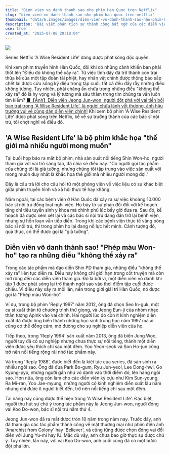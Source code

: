 ```yaml
---
title: "Dien vien vo danh thanh sao nho phim Han Quoc tren Netflix"
slug: "dien-vien-vo-danh-thanh-sao-nho-phim-han-quoc-tren-netflix"
thumbnail: "data/6.images/images/dien-vien-vo-danh-thanh-sao-nho-phim-han-quoc-tren-netflix.webp"
description: "Bài viết phân tích sự thành công bất ngờ của các diễn viên vô danh nhờ các tác phẩm của đạo diễn Shin Won-ho, đặc biệt là bộ phim 'A Wise Resident Life' trên Netflix, và liệu những câu chuyện này có phải là giả tưởng hay không."
use: true
created_at: "2025-07-08 20:18:04"
---
```


![](/images/20250708-00087878-ktvguide-000-1-view.webp)

Series Netflix 'A Wise Resident Life' đang được phát sóng độc quyền.

Khi xem phim truyền hình Hàn Quốc, đôi khi có những cảnh khiến bạn phải thốt lên "Điều đó không thể xảy ra". Từ việc tỉnh dậy đã trở thành con trai thừa kế của một tập đoàn tài phiệt, hay nhân vật chính được thông báo sắp chết lại được cứu sống kỳ diệu trong tập cuối, tất cả đều đầy rẫy những điều không tưởng. Tuy nhiên, phải chăng ẩn chứa trong những điều "không thể xảy ra" đó là hy vọng và lý tưởng mà sâu thẳm trong tim chúng ta vẫn luôn tìm kiếm?
[■【Ảnh】Diễn viên Jeong Jun-won, người đột phá với vai tiền bối bạn trai trong 'A Wise Resident Life', là người chữa lành vết thương, ảnh hậu trường vui vẻ cùng dàn diễn viên chính!](https://futabanet.jp/kankoku-tvguide/articles/-/87878?utm_source=yahoo&utm_medium=referral&utm_campaign=photolink&page=3)
Khi xem bộ phim 'A Wise Resident Life' được phát sóng trên Netflix, kể về sự trưởng thành của các bác sĩ nội trú, tôi chợt nghĩ về điều đó.

## 'A Wise Resident Life' là bộ phim khắc họa "thế giới mà nhiều người mong muốn"

Tại buổi họp báo ra mắt bộ phim, nhà sản xuất nổi tiếng Shin Won-ho, người tham gia với vai trò sáng tạo, đã chia sẻ điều này.
"Có người gọi tác phẩm của chúng tôi là giả tưởng, nhưng chúng tôi tập trung vào việc sản xuất với mong muốn duy nhất là khắc họa thế giới mà nhiều người mong đợi."

Đây là câu trả lời cho câu hỏi từ một phóng viên về việc liệu có sự khác biệt giữa phim truyền hình và xã hội thực tế hay không.

Năm ngoái, tại các bệnh viện ở Hàn Quốc đã xảy ra sự việc khoảng 10.000 bác sĩ nội trú đồng loạt nghỉ việc. Họ bày tỏ sự phản đối đối với kế hoạch tăng chỉ tiêu tuyển sinh y khoa mà chính phủ lúc bấy giờ đưa ra. Sau đó, kế hoạch đã được xem xét lại và các bác sĩ nội trú đang dần trở lại bệnh viện, nhưng sự hỗn loạn vẫn tiếp diễn. Trong khi các bệnh viện thực tế vắng bóng bác sĩ nội trú, thì trong phim họ lại đang nỗ lực hết mình. Cảnh tượng đó, quả thực, có thể được gọi là "giả tưởng".

## Diễn viên vô danh thành sao! "Phép màu Won-ho" tạo ra những điều "không thể xảy ra"

Trong các tác phẩm mà đạo diễn Shin PD tham gia, những điều "không thể xảy ra" liên tục diễn ra. Điều này không chỉ giới hạn trong cốt truyện mà còn mở rộng đến các diễn viên tham gia. Đó là bởi vì, một diễn viên vô danh khi tập 1 được phát sóng lại trở thành ngôi sao vào thời điểm tập cuối được chiếu. Vì điều này xảy ra mỗi lần, nên trong giới giải trí Hàn Quốc, nó được gọi là "Phép màu Won-ho".

Ví dụ, trong bộ phim 'Reply 1997' năm 2012, ông đã chọn Seo In-guk, một ca sĩ xuất thân từ chương trình thử giọng, và Jeong Eun-ji của nhóm nhạc thần tượng Apink vào vai chính. Hai người lúc đó còn ít kinh nghiệm diễn xuất đã được ông biến thành những học sinh trung học năm 1997 mà ai cũng có thể đồng cảm, mở đường cho sự nghiệp diễn viên của họ.

Tiếp theo, trong 'Reply 1994' sản xuất năm 2013, ông đã biến Jung Woo, người tuy đã có sự nghiệp nhưng chưa thực sự nổi tiếng, thành một diễn viên được yêu thích chỉ sau một đêm. Yoo Yeon-seok và Son Ho-jun cũng trở nên nổi tiếng rộng rãi nhờ tác phẩm này.

Và trong 'Reply 1988', được biết đến là kiệt tác của series, đã sản sinh ra nhiều ngôi sao. Ông đã đưa Park Bo-gum, Ryu Jun-yeol, Lee Dong-hwi, Go Kyung-pyo, những người gần như vô danh vào thời điểm đó, lên hàng ngôi sao. Hơn nữa, ông còn làm cho các diễn viên kỳ cựu như Kim Sun-young, Ra Mi-ran, Yoo Jae-myung, những người có kinh nghiệm diễn xuất lâu năm nhưng chỉ được ít người biết đến, trở nên nổi tiếng chỉ sau một đêm.

Tài năng này cũng được thể hiện trong 'A Wise Resident Life'. Đặc biệt, người thu hút sự chú ý trong tác phẩm này là Jeong Jun-won, người đóng vai Koo Do-won, bác sĩ nội trú năm thứ 4.

Jeong Jun-won đã ra mắt được tròn 10 năm trong năm nay. Trước đây, anh đã tham gia các tác phẩm thành công về mặt thương mại như phim điện ảnh 'Anarchist from Colony' hay 'Believer', và cũng từng được chọn đóng vai đối diễn với Jung Yu-mi hay IU. Mặc dù vậy, anh chưa bao giờ thực sự được chú ý. Tuy nhiên, lần này, với vai Koo Do-won, anh cuối cùng đã có một bước đột phá lớn.